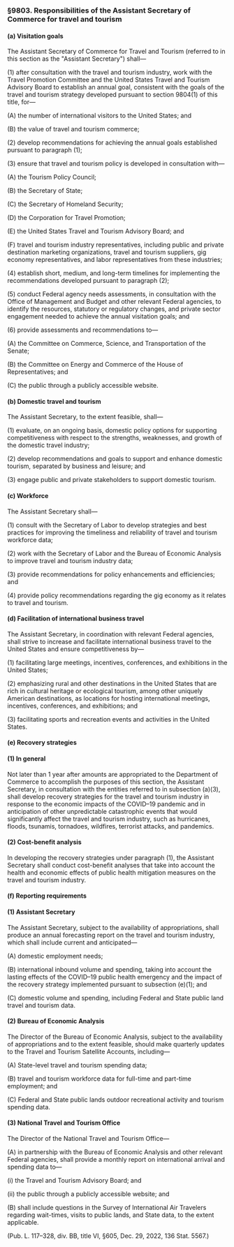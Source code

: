 ### §9803. Responsibilities of the Assistant Secretary of Commerce for travel and tourism ###

#### (a) Visitation goals ####

The Assistant Secretary of Commerce for Travel and Tourism (referred to in this section as the "Assistant Secretary") shall—

(1) after consultation with the travel and tourism industry, work with the Travel Promotion Committee and the United States Travel and Tourism Advisory Board to establish an annual goal, consistent with the goals of the travel and tourism strategy developed pursuant to section 9804(1) of this title, for—

(A) the number of international visitors to the United States; and

(B) the value of travel and tourism commerce;

(2) develop recommendations for achieving the annual goals established pursuant to paragraph (1);

(3) ensure that travel and tourism policy is developed in consultation with—

(A) the Tourism Policy Council;

(B) the Secretary of State;

(C) the Secretary of Homeland Security;

(D) the Corporation for Travel Promotion;

(E) the United States Travel and Tourism Advisory Board; and

(F) travel and tourism industry representatives, including public and private destination marketing organizations, travel and tourism suppliers, gig economy representatives, and labor representatives from these industries;

(4) establish short, medium, and long-term timelines for implementing the recommendations developed pursuant to paragraph (2);

(5) conduct Federal agency needs assessments, in consultation with the Office of Management and Budget and other relevant Federal agencies, to identify the resources, statutory or regulatory changes, and private sector engagement needed to achieve the annual visitation goals; and

(6) provide assessments and recommendations to—

(A) the Committee on Commerce, Science, and Transportation of the Senate;

(B) the Committee on Energy and Commerce of the House of Representatives; and

(C) the public through a publicly accessible website.

#### (b) Domestic travel and tourism ####

The Assistant Secretary, to the extent feasible, shall—

(1) evaluate, on an ongoing basis, domestic policy options for supporting competitiveness with respect to the strengths, weaknesses, and growth of the domestic travel industry;

(2) develop recommendations and goals to support and enhance domestic tourism, separated by business and leisure; and

(3) engage public and private stakeholders to support domestic tourism.

#### (c) Workforce ####

The Assistant Secretary shall—

(1) consult with the Secretary of Labor to develop strategies and best practices for improving the timeliness and reliability of travel and tourism workforce data;

(2) work with the Secretary of Labor and the Bureau of Economic Analysis to improve travel and tourism industry data;

(3) provide recommendations for policy enhancements and efficiencies; and

(4) provide policy recommendations regarding the gig economy as it relates to travel and tourism.

#### (d) Facilitation of international business travel ####

The Assistant Secretary, in coordination with relevant Federal agencies, shall strive to increase and facilitate international business travel to the United States and ensure competitiveness by—

(1) facilitating large meetings, incentives, conferences, and exhibitions in the United States;

(2) emphasizing rural and other destinations in the United States that are rich in cultural heritage or ecological tourism, among other uniquely American destinations, as locations for hosting international meetings, incentives, conferences, and exhibitions; and

(3) facilitating sports and recreation events and activities in the United States.

#### (e) Recovery strategies ####

#### (1) In general ####

Not later than 1 year after amounts are appropriated to the Department of Commerce to accomplish the purposes of this section, the Assistant Secretary, in consultation with the entities referred to in subsection (a)(3), shall develop recovery strategies for the travel and tourism industry in response to the economic impacts of the COVID–19 pandemic and in anticipation of other unpredictable catastrophic events that would significantly affect the travel and tourism industry, such as hurricanes, floods, tsunamis, tornadoes, wildfires, terrorist attacks, and pandemics.

#### (2) Cost-benefit analysis ####

In developing the recovery strategies under paragraph (1), the Assistant Secretary shall conduct cost-benefit analyses that take into account the health and economic effects of public health mitigation measures on the travel and tourism industry.

#### (f) Reporting requirements ####

#### (1) Assistant Secretary ####

The Assistant Secretary, subject to the availability of appropriations, shall produce an annual forecasting report on the travel and tourism industry, which shall include current and anticipated—

(A) domestic employment needs;

(B) international inbound volume and spending, taking into account the lasting effects of the COVID–19 public health emergency and the impact of the recovery strategy implemented pursuant to subsection (e)(1); and

(C) domestic volume and spending, including Federal and State public land travel and tourism data.

#### (2) Bureau of Economic Analysis ####

The Director of the Bureau of Economic Analysis, subject to the availability of appropriations and to the extent feasible, should make quarterly updates to the Travel and Tourism Satellite Accounts, including—

(A) State-level travel and tourism spending data;

(B) travel and tourism workforce data for full-time and part-time employment; and

(C) Federal and State public lands outdoor recreational activity and tourism spending data.

#### (3) National Travel and Tourism Office ####

The Director of the National Travel and Tourism Office—

(A) in partnership with the Bureau of Economic Analysis and other relevant Federal agencies, shall provide a monthly report on international arrival and spending data to—

(i) the Travel and Tourism Advisory Board; and

(ii) the public through a publicly accessible website; and

(B) shall include questions in the Survey of International Air Travelers regarding wait-times, visits to public lands, and State data, to the extent applicable.

(Pub. L. 117–328, div. BB, title VI, §605, Dec. 29, 2022, 136 Stat. 5567.)